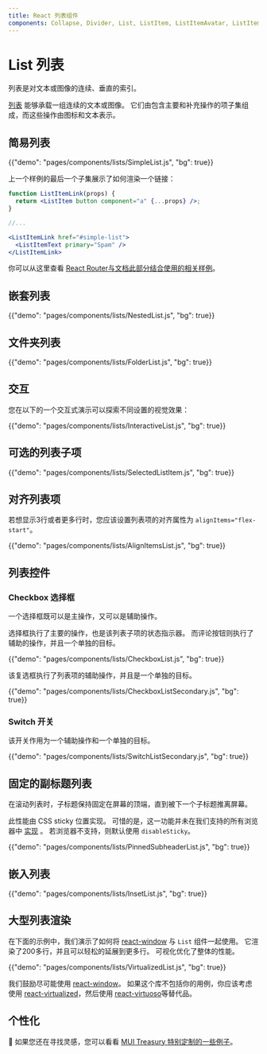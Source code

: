 ```yaml
---
title: React 列表组件
components: Collapse, Divider, List, ListItem, ListItemAvatar, ListItemIcon, ListItemSecondaryAction, ListItemText, ListSubheader
---
```


# List 列表

<p class="description">列表是对文本或图像的连续、垂直的索引。</p>

[列表](https://material.io/design/components/lists.html) 能够承载一组连续的文本或图像。 它们由包含主要和补充操作的项子集组成，而这些操作由图标和文本表示。

## 简易列表

{{"demo": "pages/components/lists/SimpleList.js", "bg": true}}

上一个样例的最后一个子集展示了如何渲染一个链接：

```jsx
function ListItemLink(props) {
  return <ListItem button component="a" {...props} />;
}

//...

<ListItemLink href="#simple-list">
  <ListItemText primary="Spam" />
</ListItemLink>
```

你可以从这里查看 [React Router与文档此部分结合使用的相关样例](/guides/composition/#react-router)。

## 嵌套列表

{{"demo": "pages/components/lists/NestedList.js", "bg": true}}

## 文件夹列表

{{"demo": "pages/components/lists/FolderList.js", "bg": true}}

## 交互

您在以下的一个交互式演示可以探索不同设置的视觉效果：

{{"demo": "pages/components/lists/InteractiveList.js", "bg": true}}

## 可选的列表子项

{{"demo": "pages/components/lists/SelectedListItem.js", "bg": true}}

## 对齐列表项

若想显示3行或者更多行时，您应该设置列表项的对齐属性为 `alignItems="flex-start"`。

{{"demo": "pages/components/lists/AlignItemsList.js", "bg": true}}

## 列表控件

### Checkbox 选择框

一个选择框既可以是主操作，又可以是辅助操作。

选择框执行了主要的操作，也是该列表子项的状态指示器。 而评论按钮则执行了辅助的操作，并且一个单独的目标。

{{"demo": "pages/components/lists/CheckboxList.js", "bg": true}}

该复选框执行了列表项的辅助操作，并且是一个单独的目标。

{{"demo": "pages/components/lists/CheckboxListSecondary.js", "bg": true}}

### Switch 开关

该开关作用为一个辅助操作和一个单独的目标。

{{"demo": "pages/components/lists/SwitchListSecondary.js", "bg": true}}

## 固定的副标题列表

在滚动列表时，子标题保持固定在屏幕的顶端，直到被下一个子标题推离屏幕。

此性能由 CSS sticky 位置实现。 可惜的是，这一功能并未在我们支持的所有浏览器中 [实现](https://caniuse.com/#search=sticky) 。 若浏览器不支持，则默认使用 `disableSticky`。

{{"demo": "pages/components/lists/PinnedSubheaderList.js", "bg": true}}

## 嵌入列表

{{"demo": "pages/components/lists/InsetList.js", "bg": true}}

## 大型列表渲染

在下面的示例中，我们演示了如何将 [react-window](https://github.com/bvaughn/react-window) 与 `List` 组件一起使用。 它渲染了200多行，并且可以轻松的延展到更多行。 可视化优化了整体的性能。

{{"demo": "pages/components/lists/VirtualizedList.js", "bg": true}}

我们鼓励尽可能使用 [react-window](https://github.com/bvaughn/react-window)。 如果这个库不包括你的用例，你应该考虑使用 [react-virtualized](https://github.com/bvaughn/react-virtualized)，然后使用 [react-virtuoso](https://github.com/petyosi/react-virtuoso)等替代品。

## 个性化

🎨 如果您还在寻找灵感，您可以看看 [MUI Treasury 特别定制的一些例子](https://mui-treasury.com/styles/list-item)。